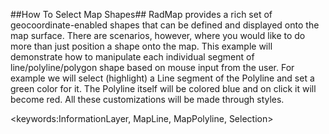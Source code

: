 ##How To Select Map Shapes##
RadMap provides a rich set of geocoordinate-enabled shapes that can be defined and displayed onto the map surface. There are scenarios, however, where you would like to do more than just position a shape onto the map. This example will demonstrate how to manipulate each individual segment of line/polyline/polygon shape based on mouse input from the user. For example we will select (highlight) a Line segment of the Polyline and set a green color for it. The Polyline itself will be colored blue and on click it will become red. All these customizations will be made through styles.

<keywords:InformationLayer, MapLine, MapPolyline, Selection>
